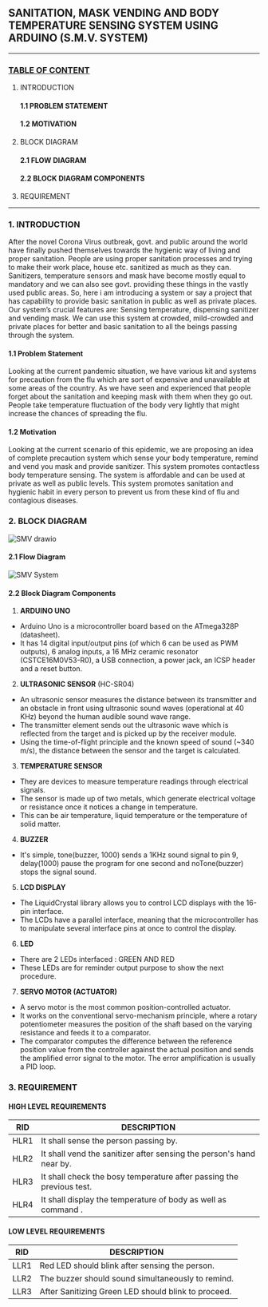 ## SANITATION, MASK VENDING AND BODY TEMPERATURE SENSING SYSTEM USING ARDUINO (S.M.V. SYSTEM)
***
### <ins>TABLE OF CONTENT</ins>
1. INTRODUCTION                                     
   #### 1.1 PROBLEM STATEMENT
   #### 1.2 MOTIVATION
2. BLOCK DIAGRAM
   #### 2.1 FLOW DIAGRAM
   #### 2.2 BLOCK DIAGRAM COMPONENTS
3. REQUIREMENT

***
### **1. INTRODUCTION**
After the novel Corona Virus outbreak, govt. and public around the world have finally pushed themselves towards the hygienic way of living and proper sanitation.
People are using proper sanitation processes and trying to make their work place, house etc. sanitized as much as they can. Sanitizers, temperature sensors and mask have become mostly equal to mandatory and we can also see govt. providing these things in the vastly used public areas. 
So, here i am introducing a system or say a project that has capability to provide basic sanitation in public as well as private places. Our system’s crucial features are: Sensing temperature, dispensing sanitizer and vending mask. 
We can use this system at crowded, mild-crowded and private places for better and basic sanitation to all the beings passing through the system.

####  **1.1 Problem Statement**
Looking at the current pandemic situation, we have various kit and systems for precaution from the flu which are sort of expensive and unavailable at some areas of the country.
As we have seen and experienced that people forget about the sanitation and keeping mask with them when they go out.
People take temperature fluctuation of the body very lightly that might increase the chances of spreading the flu.

#### **1.2 Motivation**
Looking at the current scenario of this epidemic, we are proposing an idea of complete precaution system which sense your body temperature, remind and vend you mask and provide sanitizer.
This system promotes contactless body temperature sensing.
The system is affordable and can be used at private as well as public levels.
This system promotes sanitation and hygienic habit in every person to prevent us from these kind of flu and contagious diseases.
### **2. BLOCK DIAGRAM**
![SMV drawio](https://user-images.githubusercontent.com/98824269/155808547-27eb0c87-c47d-41d7-a331-e4a508fdbc85.png)

#### **2.1 Flow Diagram**
![SMV System](https://user-images.githubusercontent.com/98824269/155808968-aedfd9c0-6d86-44d7-b086-897e2493b530.png)

#### **2.2 Block Diagram Components**
1. **ARDUINO UNO** 

* Arduino Uno is a microcontroller board based on the ATmega328P (datasheet).
* It has 14 digital input/output pins (of which 6 can be used as PWM outputs), 6 analog inputs, a 16 MHz ceramic resonator (CSTCE16M0V53-R0), a USB connection, a power jack, an ICSP header and a reset button.
2. **ULTRASONIC SENSOR** (HC-SR04)
* An ultrasonic sensor measures the distance between its transmitter and an obstacle in front using ultrasonic sound waves (operational at 40 KHz) beyond the human audible sound wave range. 
* The transmitter element sends out the ultrasonic wave which is reflected from the target and is picked up by the receiver module. 
* Using the time-of-flight principle and the known speed of sound (~340 m/s), the distance between the sensor and the target is calculated.
3. **TEMPERATURE SENSOR**
* They are devices to measure temperature readings through electrical signals. 
* The sensor is made up of two metals, which generate electrical voltage or resistance once it notices a change in temperature. 
* This can be air temperature, liquid temperature or the temperature of solid matter.
4. **BUZZER**
* It's simple, tone(buzzer, 1000) sends a 1KHz sound signal to pin 9, delay(1000) pause the program for one second and noTone(buzzer) stops the signal sound. 
5. **LCD DISPLAY**
* The LiquidCrystal library allows you to control LCD displays with the 16-pin interface. 
* The LCDs have a parallel interface, meaning that the microcontroller has to manipulate several interface pins at once to control the display.
6. **LED**
* There are 2 LEDs interfaced : GREEN AND RED
* These LEDs are for reminder output purpose to show the next procedure.
7. **SERVO MOTOR (ACTUATOR)**
* A servo motor is the most common position-controlled actuator. 
* It works on the conventional servo-mechanism principle, where a rotary potentiometer measures the position of the shaft based on the varying resistance and feeds it to a comparator. 
* The comparator computes the difference between the reference position value from the controller against the actual position and sends the amplified error signal to the motor. The error amplification is usually a PID loop.
### **3. REQUIREMENT**
#### HIGH LEVEL REQUIREMENTS
|RID|DESCRIPTION|
|----|-----|
|HLR1|It shall sense the person passing by.|
|HLR2|It shall vend the sanitizer after sensing the person's hand near by.|
|HLR3|It shall check the bosy temperature after passing the previous test.|
|HLR4|It shall display the temperature of body as well as command .|

#### LOW LEVEL REQUIREMENTS
|RID|DESCRIPTION|
|----|-----|
|LLR1|Red LED should blink after sensing the person.|
|LLR2|The buzzer should sound simultaneously to remind.|
|LLR3|After Sanitizing Green LED should blink to proceed.|


